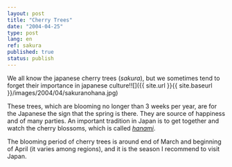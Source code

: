 ```yaml
---
layout: post
title: "Cherry Trees"
date: "2004-04-25"
type: post
lang: en
ref: sakura
published: true
status: publish
---
```




We all know the japanese cherry trees (_sakura_), but we sometimes tend to forget their importance in japanese culture!![]({{ site.url }}{{ site.baseurl }}/images/2004/04/sakuranohana.jpg)

These trees, which are blooming no longer than 3 weeks per year, are for the Japanese the sign that the spring is there. They are source of happiness and of many parties. An important tradition in Japan is to get together and watch the cherry blossoms, which is called _[hanami](http://www.japonophile.com/article_hanami_en.html)_.

The blooming period of cherry trees is around end of March and beginning of April (it varies among regions), and it is the season I recommend to visit Japan.


